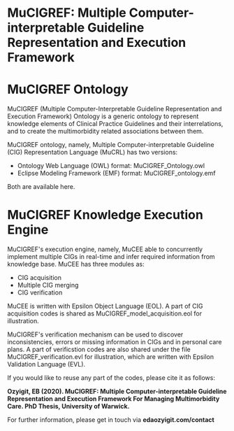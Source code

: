 # MuCIGREF: Multiple Computer-interpretable Guideline Representation and Execution Framework 


# MuCIGREF Ontology

MuCIGREF (Multiple Computer-Interpretable Guideline Representation and Execution Framework) Ontology is a generic ontology to represent knowledge elements of Clinical Practice Guidelines and their interrelations, and to create the multimorbidity related associations between them. 

MuCIGREF ontology, namely, Multiple Computer-interpretable Guideline (CIG) Representation Language (MuCRL) has two versions:
  - Ontology Web Language (OWL) format: MuCIGREF_Ontology.owl
  - Eclipse Modeling Framework (EMF) format: MuCIGREF_ontology.emf

Both are available here. 

# MuCIGREF Knowledge Execution Engine
MuCIGREF's execution engine, namely, MuCEE able to concurrently implement multiple CIGs in real-time and infer required information from knowledge base. MuCEE has three modules as:
  - CIG acquisition
  - Multiple CIG merging
  - CIG verification

MuCEE is written with Epsilon Object Language (EOL). A part of CIG acquisition codes is shared as MuCIGREF_model_acquisition.eol for illustration.

MuCIGREF's verification mechanism can be used to discover inconsistencies, errors or missing information in CIGs and in personal care plans. A part of verificstion codes are also shared under the file MuCIGREF_verification.evl for illustration, which are written with Epsilon Validation Language (EVL). 

If you would like to reuse any part of the codes, please cite it as follows:

**Ozyigit, EB (2020). MuCIGREF: Multiple Computer-interpretable Guideline Representation and Execution Framework For Managing Multimorbidity Care. PhD Thesis, University of Warwick.**

For further information, please get in touch via **edaozyigit.com/contact**
